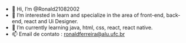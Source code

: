 - 👋 Hi, I’m @Ronald21082002
- 👀 I’m interested in  learn and specialize in the area of ​​front-end, back-end, react and Ui Designer.
- 🌱 I’m currently learning java, html, css, react, react native.
- 📫 Email de contato : ronaldferreira@alu.ufc.br

<!---
Ronald21082002/Ronald21082002 is a ✨ special ✨ repository because its `README.md` (this file) appears on your GitHub profile.
You can click the Preview link to take a look at your changes.
--->
